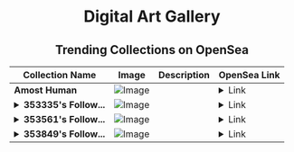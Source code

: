 <div align="center">

# Digital Art Gallery

## Trending Collections on OpenSea

| Collection Name                       | Image                                                                                     | Description                       | OpenSea Link                                                                                          |
|---------------------------------------|-------------------------------------------------------------------------------------------|-----------------------------------|--------------------------------------------------------------------------------------------------------|
| **Amost Human** | ![Image](https://i.seadn.io/s/raw/files/6c438e245576c7e50068a337bba00325.png?w=500&auto=format?w=200&auto=format) |  | <details><summary>Link</summary>[Amost Human](https://opensea.io/collection/amost-human)</details> |
| **<details><summary>353335's Follow...</summary>353335's Follower</details>** | ![Image](https://i.seadn.io/s/raw/files/19f9f090920392cc3650cbdf4361755b.png?w=500&auto=format?w=200&auto=format) |  | <details><summary>Link</summary>[353335's Follower](https://opensea.io/collection/353335-s-follower)</details> |
| **<details><summary>353561's Follow...</summary>353561's Follower</details>** | ![Image](https://i.seadn.io/s/raw/files/19f9f090920392cc3650cbdf4361755b.png?w=500&auto=format?w=200&auto=format) |  | <details><summary>Link</summary>[353561's Follower](https://opensea.io/collection/353561-s-follower)</details> |
| **<details><summary>353849's Follow...</summary>353849's Follower</details>** | ![Image](https://i.seadn.io/s/raw/files/19f9f090920392cc3650cbdf4361755b.png?w=500&auto=format?w=200&auto=format) |  | <details><summary>Link</summary>[353849's Follower](https://opensea.io/collection/353849-s-follower)</details> |

</div>